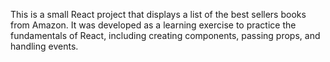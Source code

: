 This is a small React project that displays a list of the best sellers books from Amazon. It was developed as a learning exercise to practice the fundamentals of React, including creating components, passing props, and handling events.
